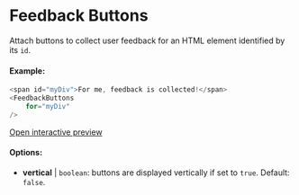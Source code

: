 # Feedback Buttons

Attach buttons to collect user feedback for an HTML element identified by its `id`.

#### Example:

``` js
<span id="myDiv">For me, feedback is collected!</span>
<FeedbackButtons
    for="myDiv"
/>
```

[Open interactive preview](https://isle.heinz.cmu.edu/components/feedback/)

#### Options:

* __vertical__ | `boolean`: buttons are displayed vertically if set to `true`. Default: `false`.
